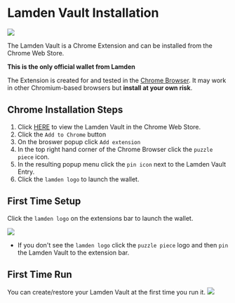 
# Lamden Vault Installation

![](../../img/wallet/gif/1.0.0_wallet_install.gif)

The Lamden Vault is a Chrome Extension and can be installed from the Chrome Web Store.

**This is the only official wallet from Lamden**

The Extension is created for and tested in the <u>[Chrome Browser](https://www.google.ca/chrome)</u>.  It may work in other Chromium-based browsers but **install at your own risk**.
 
## Chrome Installation Steps
1. Click <u>[HERE](https://chrome.google.com/webstore/detail/lamden-wallet-browser-ext/fhfffofbcgbjjojdnpcfompojdjjhdim)</u> to view the Lamden Vault in the Chrome Web Store.
2. Click the `Add to Chrome` button
3. On the broswer popup click `Add extension`
4. In the top right hand corner of the Chrome Browser click the `puzzle piece` icon.
5. In the resulting popup menu click the `pin icon` next to the Lamden Vault Entry.
6. Click the `lamden logo` to launch the wallet.

## First Time Setup
Click the `lamden logo` on the extensions bar to launch the wallet.

![](../../img/wallet/wallet_extention_logo.png)

- If you don't see the `lamden logo` click the `puzzle piece` logo and then `pin` the Lamden Vault to the extension bar.

## First Time Run
You can create/restore your Lamden Vault at the first time you run it.
![](../../img/wallet/first_run_main.png)

